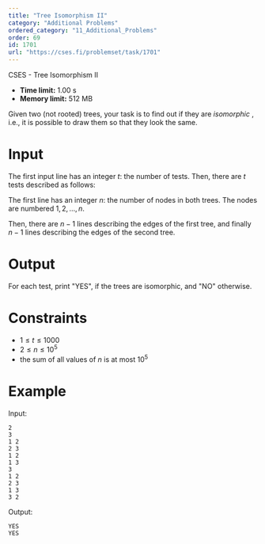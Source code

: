```yaml
---
title: "Tree Isomorphism II"
category: "Additional Problems"
ordered_category: "11_Additional_Problems"
order: 69
id: 1701
url: "https://cses.fi/problemset/task/1701"
---
```


CSES - Tree Isomorphism II

  * **Time limit:** 1.00 s
  * **Memory limit:** 512 MB

Given two (not rooted) trees, your task is to find out if they are
_isomorphic_ , i.e., it is possible to draw them so that they look the same.

# Input

The first input line has an integer $t$: the number of tests. Then, there are
$t$ tests described as follows:

The first line has an integer $n$: the number of nodes in both trees. The
nodes are numbered $1,2,\dots,n$.

Then, there are $n-1$ lines describing the edges of the first tree, and
finally $n-1$ lines describing the edges of the second tree.

# Output

For each test, print "YES", if the trees are isomorphic, and "NO" otherwise.

# Constraints

  * $1 \le t \le 1000$
  * $2 \le n \le 10^5$
  * the sum of all values of $n$ is at most $10^5$

# Example

Input:

    
    
    2
    3
    1 2
    2 3
    1 2
    1 3
    3
    1 2
    2 3
    1 3
    3 2
    

Output:

    
    
    YES
    YES
    

